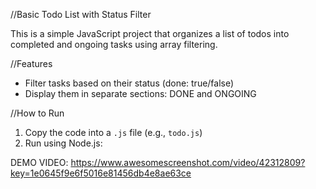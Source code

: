 //Basic Todo List with Status Filter

This is a simple JavaScript project that organizes a list of todos into completed and ongoing tasks using array filtering.

//Features
- Filter tasks based on their status (done: true/false)
- Display them in separate sections: DONE and ONGOING

//How to Run
1. Copy the code into a `.js` file (e.g., `todo.js`)
2. Run using Node.js:


DEMO VIDEO: https://www.awesomescreenshot.com/video/42312809?key=1e0645f9e6f5016e81456db4e8ae63ce
